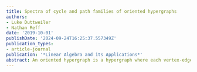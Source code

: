 ```yaml
---
title: Spectra of cycle and path families of oriented hypergraphs
authors:
- Luke Duttweiler
- Nathan Reff
date: '2019-10-01'
publishDate: '2024-09-24T16:25:37.557349Z'
publication_types:
- article-journal
publication: '*Linear Algebra and its Applications*'
abstract: An oriented hypergraph is a hypergraph where each vertex-edge incidence is given a label of either +1 or −1. This generalizes signed graphs to a hypergraph setting and simultaneously provides a natural definition for a signed adjacency which is used to define the adjacency and Laplacian matrices. Many properties of these matrices are known, but there are no nontrivial families of oriented hypergraphs with their spectrum determined. In this paper we define and study hypergraph families that are analogous to cycles and paths in graphs and signed graphs. The adjacency and Laplacian eigenvalues for some of these families is determined.
---
```

